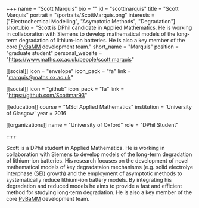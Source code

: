 +++
name = "Scott Marquis"
bio = ""
id = "scottmarquis"
title = "Scott Marquis"
portrait = "/portraits/ScottMarquis.png"
interests = ["Electrochemical Modelling", "Asymptotic Methods", "Degradation"]
short_bio = "Scott is DPhil candidate in Applied Mathematics. He is working in collaboration with Siemens to develop mathematical models of the long-term degradation of lithium-ion batteries. He is also a key member of the core [PyBaMM](https://github.com/tinosulzer/PyBaMM) development team." 
short_name = "Marquis"
position = "graduate student"
personal_website = "https://www.maths.ox.ac.uk/people/scott.marquis"

[[social]]
    icon = "envelope"
    icon_pack = "fa"
    link = "marquis@maths.ox.ac.uk"

[[social]]
    icon = "github"
    icon_pack = "fa"
    link = "https://github.com/Scottmar93"

[[education]]
    course = "MSci Applied Mathematics"
    institution = 'University of Glasgow'
    year = 2016

[[organizations]]
    name = "University of Oxford"
    role = "DPhil Student"

+++

Scott is a DPhil student in Applied Mathematics. He is working in collaboration with Siemens to develop models of the long-term degradation of lithium-ion batteries. His research focuses on the development of novel mathematical models of key degradataion mechanisms (e.g. solid electrolye interphase (SEI) growth) and the employment of asymptotic methods to systematically reduce lithium-ion battery models. By integrating his degradation and reduced models he aims to provide a fast and efficient method for studying long-term degradation. He is also a key member of the core [PyBaMM](https://github.com/tinosulzer/PyBaMM) development team.

